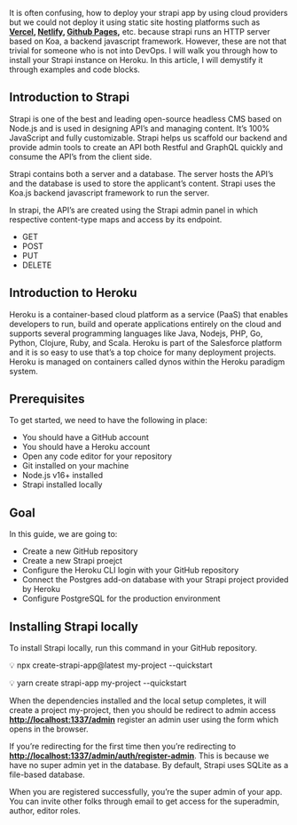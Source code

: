 It is often confusing, how to deploy your strapi app by using cloud providers but we could not deploy it using static site hosting platforms such as **[Vercel](http://vercel.com), [Netlify](http://netlify.com), [Github Pages](https://www.notion.so/How-to-deploy-the-Headless-CMS-Strapi-app-on-Heroku-7f40b8f2d8414f3f81e8a0caccf9c1f1),** etc. because strapi runs an HTTP server based on Koa, a backend javascript framework. However, these are not that trivial for someone who is not into DevOps. I will walk you through how to install your Strapi instance on Heroku. In this article, I will demystify it through examples and code blocks.

## Introduction to Strapi

Strapi is one of the best and leading open-source headless CMS based on Node.js and is used in designing API’s and managing content. It’s 100% JavaScript and fully customizable. Strapi helps us scaffold our backend and provide admin tools to create an API both Restful and GraphQL quickly and consume the API’s from the client side.

Strapi contains both a server and a database. The server hosts the API’s and the database is used to store the applicant’s content. Strapi uses the Koa.js backend javascript framework to run the server.

In strapi, the API’s are created using the Strapi admin panel in which respective content-type maps and access by its endpoint.

- GET
- POST
- PUT
- DELETE

## Introduction to Heroku

Heroku is a container-based cloud platform as a service (PaaS) that enables developers to run, build and operate applications entirely on the cloud and supports several programming languages like Java, Nodejs, PHP, Go, Python, Clojure, Ruby, and Scala. Heroku is part of the Salesforce platform and it is so easy to use that’s a top choice for many deployment projects. Heroku is managed on containers called dynos within the Heroku paradigm system.

## **Prerequisites**

To get started, we need to have the following in place:

- You should have a GitHub account
- You should have a Heroku account
- Open any code editor for your repository
- Git installed on your machine
- Node.js v16+ installed
- Strapi installed locally

## Goal

In this guide, we are going to:

- Create a new GitHub repository
- Create a new Strapi proejct
- Configure the Heroku CLI login with your GitHub repository
- Connect the Postgres add-on database with your Strapi project provided by Heroku
- Configure PostgreSQL for the production environment

## Installing Strapi locally

To install Strapi locally, run this command in your GitHub repository.

<p>
<aside>
💡 npx create-strapi-app@latest my-project --quickstart
</aside>
</p>
<p>
<aside>
💡 yarn create strapi-app my-project --quickstart
</aside>
</p>

When the dependencies installed and the local setup completes, it will create a project my-project, then you should be redirect to admin access [**http://localhost:1337/admin**](http://localhost:1337/admin) register an admin user using the form which opens in the browser.

If you’re redirecting for the first time then you’re redirecting to [**http://localhost:1337/admin/auth/register-admin**](http://localhost:1337/admin/auth/register-admin). This is because we have no super admin yet in the database. By default, Strapi uses SQLite as a file-based database.

When you are registered successfully, you’re the super admin of your app. You can invite other folks through email to get access for the superadmin, author, editor roles.
